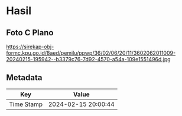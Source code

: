 # Hasil

## Foto C Plano

https://sirekap-obj-formc.kpu.go.id/8aed/pemilu/ppwp/36/02/06/20/11/3602062011009-20240215-195942--b3379c76-7d92-4570-a54a-109e1551496d.jpg


## Metadata

| Key        | Value               |
| ---------- | ------------------- |
| Time Stamp | 2024-02-15 20:00:44 |



